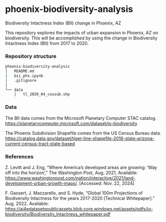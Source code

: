# phoenix-biodiversity-analysis
Biodiversity Intactness Index (BII) change in Phoenix, AZ

This repository explores the impacts of urban expansion in Phoenix, AZ on biodiversity. This will be accomplished by using the change in Biodiversity Intactness Index (BII) from 2017 to 2020.

### Repository structure

```bash
phoenix-biodiversity-analysis
│   README.md
|   bii_phx.ipynb
|   .gitignore
│
└── data 
    │   tl_2020_04_cousub.shp  
```

### Data

The BII data comes from the Microsoft Planetary Computer STAC catalog.
https://planetarycomputer.microsoft.com/dataset/io-biodiversity

The Phoenix Subdivision Shapefile comes from the US Census Bureau data.
https://catalog.data.gov/dataset/tiger-line-shapefile-2016-state-arizona-current-census-tract-state-based

### References

Z. Levitt and J. Eng, “Where America’s developed areas are growing: ‘Way off into the horizon’,” The Washington Post, Aug. 2021, Available: https://www.washingtonpost.com/nation/interactive/2021/land-development-urban-growth-maps/. [Accessed: Nov. 22, 2024]

F. Gassert, J. Mazzarello, and S. Hyde, “Global 100m Projections of Biodiversity Intactness for the years 2017-2020 [Technical Whitepaper].” Aug. 2022. Available: https://ai4edatasetspublicassets.blob.core.windows.net/assets/pdfs/io-biodiversity/Biodiversity_Intactness_whitepaper.pdf